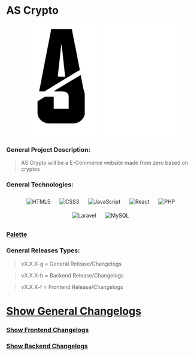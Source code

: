 # AS Crypto

<p align="center">
    <img height="300" src="https://github.com/andresousadotpt/as-crypto/blob/main/resources/Logo_Dark.png?raw=true"></img>
    <img height="300" src="https://github.com/andresousadotpt/as-crypto/blob/main/resources/Logo_Light.png?raw=true"></img>
</p>

### General Project Description:

> AS Crypto will be a E-Commerce website made from zero based on cryptos

### General Technologies:

<div align="center">
    <img style="margin: 10px" src="https://profilinator.rishav.dev/skills-assets/html5-original-wordmark.svg" alt="HTML5" height="50" />
    <img style="margin: 10px" src="https://profilinator.rishav.dev/skills-assets/css3-original-wordmark.svg" alt="CSS3" height="50" />
    <img style="margin: 10px" src="https://profilinator.rishav.dev/skills-assets/javascript-original.svg" alt="JavaScript" height="50" />
    <img style="margin: 10px" src="https://profilinator.rishav.dev/skills-assets/react-original-wordmark.svg" alt="React" height="50" />
    <img style="margin: 10px" src="https://profilinator.rishav.dev/skills-assets/php-original.svg" alt="PHP" height="50" />
    <img style="margin: 10px" src="https://profilinator.rishav.dev/skills-assets/laravel-plain-wordmark.svg" alt="Laravel" height="50" />
    <img style="margin: 10px" src="https://profilinator.rishav.dev/skills-assets/mysql-original-wordmark.svg" alt="MySQL" height="50" />
</div>

### [Palette](https://colorhunt.co/palette/064635519259f0bb62f4eea9)

### General Releases Types:

> vX.X.X-g = General Release/Changelogs

> vX.X.X-b = Backend Release/Changelogs

> vX.X.X-f = Frontend Release/Changelogs

# [Show General Changelogs](https://github.com/andresousa23/as-commerce/blob/main/CHANGELOGS.md)

### [Show Frontend Changelogs](https://github.com/andresousa23/as-commerce/tree/main/frontend/CHANGELOGS.md)

### [Show Backend Changelogs](https://github.com/andresousa23/as-commerce/tree/main/backend/CHANGELOGS.md)
